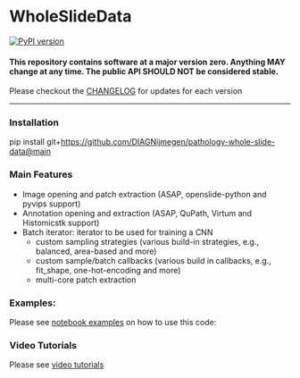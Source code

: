 # WholeSlideData

[![PyPI version](https://badge.fury.io/py/wholeslidedata.svg)](https://badge.fury.io/py/wholeslidedata)
#### This repository contains software at a major version zero. Anything MAY change at any time. The public API SHOULD NOT be considered stable.

Please checkout the [CHANGELOG](https://github.com/DIAGNijmegen/pathology-whole-slide-data/blob/main/CHANGELOG.md) for updates for each version

-----
### Installation
pip install git+https://github.com/DIAGNijmegen/pathology-whole-slide-data@main


### Main Features

 - Image opening and patch extraction (ASAP, openslide-python and pyvips support)
 - Annotation opening and extraction (ASAP, QuPath, Virtum and Histomicstk support)
 - Batch iterator: iterator to be used for training a CNN
   - custom sampling strategies (various build-in strategies, e.g., balanced, area-based and more)
   - custom sample/batch callbacks (various build in callbacks, e.g., fit_shape, one-hot-encoding and more)
   - multi-core patch extraction


### Examples:
Please see [notebook examples](https://github.com/DIAGNijmegen/pathology-whole-slide-data/tree/main/notebooks) on how to use this code:


### Video Tutorials
Please see [video tutorials](https://github.com/DIAGNijmegen/pathology-whole-slide-data/tree/main/tutorials) 


